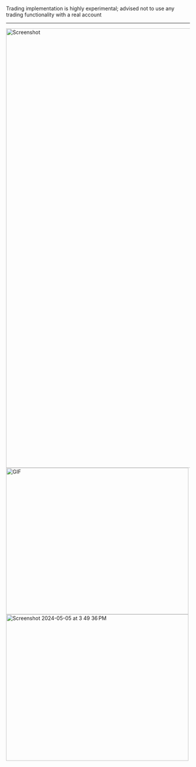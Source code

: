 Trading implementation is highly experimental; advised not to use any trading functionality with a real account
***

<img width="1200" alt="Screenshot" src="https://github.com/akenshaw/iced-trade/assets/63060680/55c4d4db-636d-4228-90cf-10671b8438b3">

<img width="500" height="400" alt="GIF" src="https://github.com/akenshaw/iced-trade/assets/63060680/664c56bd-cd2c-4f6e-838f-924089046f4b">
<img width="500" height="400" alt="Screenshot 2024-05-05 at 3 49 36 PM" src="https://github.com/akenshaw/iced-trade/assets/63060680/e7b55751-b547-4548-ac95-5348c6c60385">
